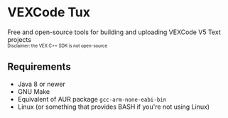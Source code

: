 # VEXCode Tux
Free and open-source tools for building and uploading VEXCode V5 Text projects
<br/><sup><sub>Disclaimer: the VEX C++ SDK is not open-source</sup></sub>

## Requirements
* Java 8 or newer
* GNU Make
* Equivalent of AUR package `gcc-arm-none-eabi-bin`
* Linux (or something that provides BASH if you're not using Linux)